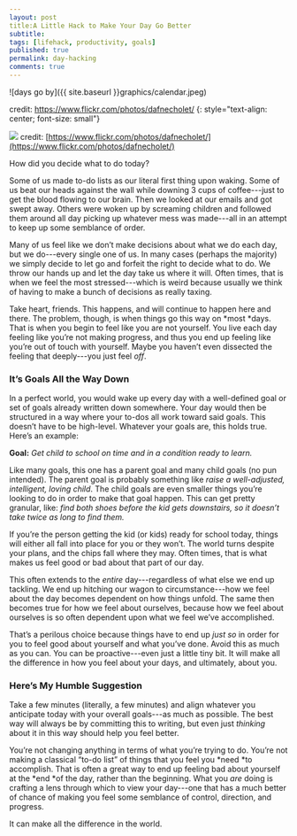 ```yaml
---
layout: post
title:A Little Hack to Make Your Day Go Better
subtitle:
tags: [lifehack, productivity, goals]
published: true
permalink: day-hacking
comments: true
---
```

![days go by]({{ site.baseurl }}graphics/calendar.jpeg)

credit: https://www.flickr.com/photos/dafnecholet/
{: style="text-align: center; font-size: small"}



![](https://cdn-images-1.medium.com/max/800/1*KmbrNur7Boa-EDVoya0tmQ.jpeg)
<span class="figcaption_hack">credit:
[https://www.flickr.com/photos/dafnecholet/](https://www.flickr.com/photos/dafnecholet/)</span>

How did you decide what to do today?

Some of us made to-do lists as our literal first thing upon waking. Some of us
beat our heads against the wall while downing 3 cups of coffee---just to get the
blood flowing to our brain. Then we looked at our emails and got swept away.
Others were woken up by screaming children and followed them around all day
picking up whatever mess was made---all in an attempt to keep up some semblance
of order.

Many of us feel like we don’t make decisions about what we do each day, but we
do---every single one of us. In many cases (perhaps the majority) we simply
decide to let go and forfeit the right to decide what to do. We throw our hands
up and let the day take us where it will. Often times, that is when we feel the
most stressed---which is weird because usually we think of having to make a
bunch of decisions as really taxing.

Take heart, friends. This happens, and will continue to happen here and there.
The problem, though, is when things go this way on *most *days. That is when you
begin to feel like you are not yourself. You live each day feeling like you’re
not making progress, and thus you end up feeling like you’re out of touch with
yourself. Maybe you haven’t even dissected the feeling that deeply---you just
feel *off*.

### It’s Goals All the Way Down

In a perfect world, you would wake up every day with a well-defined goal or set
of goals already written down somewhere. Your day would then be structured in a
way where your to-dos all work toward said goals. This doesn’t have to be
high-level. Whatever your goals are, this holds true. Here’s an example:

**Goal:** *Get child to school on time and in a condition ready to learn.*

Like many goals, this one has a parent goal and many child goals (no pun
intended). The parent goal is probably something like *raise a well-adjusted,
intelligent, loving child*. The child goals are even smaller things you’re
looking to do in order to make that goal happen. This can get pretty granular,
like: *find both shoes before the kid gets downstairs, so it doesn’t take twice
as long to find them.*

If you’re the person getting the kid (or kids) ready for school today, things
will either all fall into place for you or they won’t. The world turns despite
your plans, and the chips fall where they may. Often times, that is what makes
us feel good or bad about that part of our day.

This often extends to the *entire* day---regardless of what else we end up
tackling. We end up hitching our wagon to circumstance---how we feel about the
day becomes dependent on how things unfold. The same then becomes true for how
we feel about ourselves, because how we feel about ourselves is so often
dependent upon what we feel we’ve accomplished.

That’s a perilous choice because things have to end up *just so* in order for
you to feel good about yourself and what you’ve done. Avoid this as much as you
can. You can be proactive---even just a little tiny bit. It will make all the
difference in how you feel about your days, and ultimately, about you.

### Here’s My Humble Suggestion

Take a few minutes (literally, a few minutes) and align whatever you anticipate
today with your overall goals---as much as possible. The best way will always be
by committing this to writing, but even just *thinking* about it in this way
should help you feel better.

You’re not changing anything in terms of what you’re trying to do. You’re not
making a classical “to-do list” of things that you feel you *need *to
accomplish. That is often a great way to end up feeling bad about yourself at
the *end *of the day, rather than the beginning. What you *are* doing is
crafting a lens through which to view your day---one that has a much better of
chance of making you feel some semblance of control, direction, and progress.

It can make all the difference in the world.
